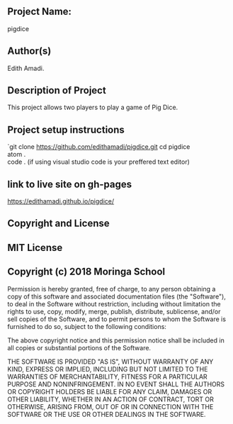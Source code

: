 ## Project Name:
pigdice

## Author(s)

Edith Amadi.

## Description of Project

This project allows two players to play a game of Pig Dice.

## Project setup instructions

`git clone https://github.com/edithamadi/pigdice.git
cd pigdice<br>
atom .<br>
code . (if using visual studio code is your preffered text editor)

## link to live site on gh-pages

https://edithamadi.github.io/pigdice/

## Copyright and License

## MIT License

## Copyright (c) 2018 Moringa School

Permission is hereby granted, free of charge, to any person obtaining a copy of this software and associated documentation files (the "Software"), to deal in the Software without restriction, including without limitation the rights to use, copy, modify, merge, publish, distribute, sublicense, and/or sell copies of the Software, and to permit persons to whom the Software is furnished to do so, subject to the following conditions:

The above copyright notice and this permission notice shall be included in all copies or substantial portions of the Software.

THE SOFTWARE IS PROVIDED "AS IS", WITHOUT WARRANTY OF ANY KIND, EXPRESS OR IMPLIED, INCLUDING BUT NOT LIMITED TO THE WARRANTIES OF MERCHANTABILITY, FITNESS FOR A PARTICULAR PURPOSE AND NONINFRINGEMENT. IN NO EVENT SHALL THE AUTHORS OR COPYRIGHT HOLDERS BE LIABLE FOR ANY CLAIM, DAMAGES OR OTHER LIABILITY, WHETHER IN AN ACTION OF CONTRACT, TORT OR OTHERWISE, ARISING FROM, OUT OF OR IN CONNECTION WITH THE SOFTWARE OR THE USE OR OTHER DEALINGS IN THE SOFTWARE.
